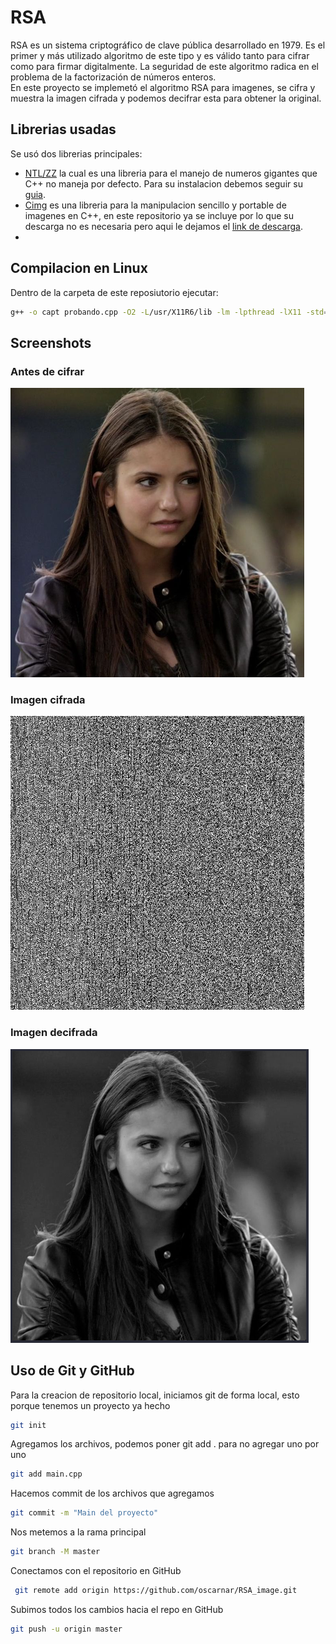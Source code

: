 # RSA
RSA es un sistema criptográfico de clave pública desarrollado en 1979. Es el primer y más utilizado algoritmo de este tipo y es válido tanto para cifrar como para firmar digitalmente. La seguridad de este algoritmo radica en el problema de la factorización de números enteros.\
En este proyecto se implemetó el algoritmo RSA para imagenes, se cifra y muestra la imagen cifrada y podemos decifrar esta para obtener la original.

## Librerias usadas
Se usó dos librerias principales:
- [NTL/ZZ](https://www.shoup.net/ntl) la cual es una libreria para el manejo de numeros gigantes que C++ no maneja por defecto. Para su instalacion debemos seguir su [guia](https://www.shoup.net/ntl/doc/tour-unix.html).
- [Cimg](http://cimg.eu/) es una libreria para la manipulacion sencillo y portable de imagenes en C++, en este repositorio ya se incluye por lo que su descarga no es necesaria pero aqui le dejamos el [link de descarga](http://cimg.eu/download.shtml).
- 
## Compilacion en Linux
Dentro de la carpeta de este reposiutorio ejecutar:
```bash
g++ -o capt probando.cpp -O2 -L/usr/X11R6/lib -lm -lpthread -lX11 -std=c++11 -pthread -march=native -lntl -lgmp
```

## Screenshots
### Antes de cifrar
![antes](assets/antes.png)
### Imagen cifrada
![cifrado](assets/cifrado.bmp)
### Imagen decifrada
![descifrado](assets/descifrado.png)

## Uso de Git y GitHub
Para la creacion de repositorio local, iniciamos git de forma local, esto porque tenemos un proyecto ya hecho
```bash
git init
```
Agregamos los archivos, podemos poner git add . para no agregar uno por uno
```bash
git add main.cpp
```
Hacemos commit de los archivos que agregamos
```bash
git commit -m "Main del proyecto"
```
Nos metemos a la rama principal
```bash
git branch -M master
```
Conectamos con el repositorio en GitHub
```bash
 git remote add origin https://github.com/oscarnar/RSA_image.git
```
Subimos todos los cambios hacia el repo en GitHub
```bash
git push -u origin master
```
